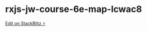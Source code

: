 # rxjs-jw-course-6e-map-lcwac8

[Edit on StackBlitz ⚡️](https://stackblitz.com/edit/rxjs-jw-course-6e-map-lcwac8)